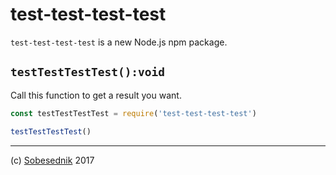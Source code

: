 # test-test-test-test

`test-test-test-test` is a new Node.js npm package.

## `testTestTestTest():void`

Call this function to get a result you want.

```js
const testTestTestTest = require('test-test-test-test')

testTestTestTest()
```

---

(c) [Sobesednik][1] 2017

[1]: https://sobes.io
